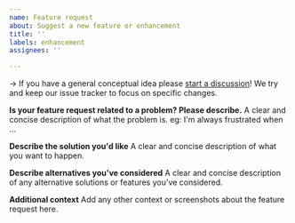 ```yaml
---
name: Feature request
about: Suggest a new feature or enhancement
title: ''
labels: enhancement
assignees: ''

---
```


→ If you have a general conceptual idea please [start a discussion](https://github.com/koordinates/kart/discussions/new?category=ideas)! We try and keep our issue tracker to focus on specific changes.

**Is your feature request related to a problem? Please describe.**
A clear and concise description of what the problem is. eg: I'm always frustrated when ...

**Describe the solution you'd like**
A clear and concise description of what you want to happen.

**Describe alternatives you've considered**
A clear and concise description of any alternative solutions or features you've considered.

**Additional context**
Add any other context or screenshots about the feature request here.
